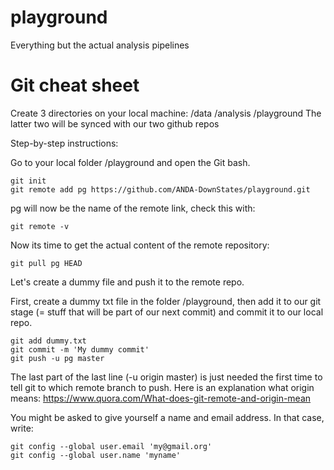 # playground
Everything but the actual analysis pipelines


# Git cheat sheet
Create 3 directories on your local machine: /data /analysis /playground
The latter two will be synced with our two github repos

Step-by-step instructions:

Go to your local folder /playground and open the Git bash.
```
git init
git remote add pg https://github.com/ANDA-DownStates/playground.git
```

pg will now be the name of the remote link, check this with:
```
git remote -v
```

Now its time to get the actual content of the remote repository:
```
git pull pg HEAD
```

Let's create a dummy file and push it to the remote repo. 

First, create a dummy txt file in the folder /playground, then add it to our git stage (= stuff that will be part of our next commit) and commit it to our local repo.
```
git add dummy.txt
git commit -m 'My dummy commit'
git push -u pg master
```

The last part of the last line (-u origin master) is just needed the first time to tell git to which remote branch to push. Here is an explanation what origin means:
https://www.quora.com/What-does-git-remote-and-origin-mean

You might be asked to give yourself a name and email address. In that case, write:
```
git config --global user.email 'my@gmail.org'
git config --global user.name 'myname'
```
